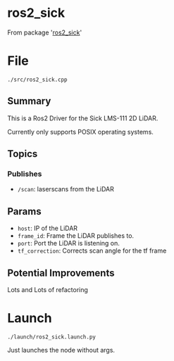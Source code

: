 # ros2_sick
From package '[ros2_sick](https://github.com/iscumd/isc_sick)'
# File
`./src/ros2_sick.cpp`

## Summary 
 This is a Ros2 Driver for the Sick LMS-111 2D LiDAR.

Currently only supports POSIX operating systems.

## Topics

### Publishes
- `/scan`: laserscans from the LiDAR

## Params
- `host`: IP of the LiDAR
- `frame_id`: Frame the LiDAR publishes to.
- `port`: Port the LiDAR is listening on.
- `tf_correction`: Corrects scan angle for the tf frame

## Potential Improvements
Lots and Lots of refactoring 

# Launch 
 `./launch/ros2_sick.launch.py` 
  
Just launches the node without args.
 

